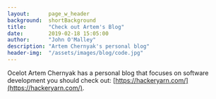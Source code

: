 ```yaml
---
layout:      page_w_header
background:  shortBackground
title:       "Check out Artem's Blog"
date:        2019-02-18 15:05:00
author:      "John O'Malley"
description: "Artem Chernyak's personal blog"
header-img:  "/assets/images/blog/code.jpg"
---
```


Ocelot Artem Chernyak has a personal blog that focuses on software development you should check out: [https://hackeryarn.com/](https://hackeryarn.com/).
